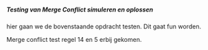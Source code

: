 ##### Testing van Merge Conflict simuleren en oplossen

hier gaan we de bovenstaande opdracht testen. Dit gaat fun worden.

Merge conflict test regel 14 en 5 erbij gekomen.
